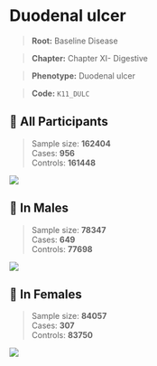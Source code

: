 # Duodenal ulcer

> **Root:** Baseline Disease  

> **Chapter:** Chapter XI- Digestive  

> **Phenotype:** Duodenal ulcer  

> **Code:** `K11_DULC`

## 🧪 All Participants  
> Sample size: **162404**  
> Cases: **956**  
> Controls: **161448**
<img src="/Disease/Figures/ALL/Baseline/K11_DULC.png"/>
<CsvTable src="/Disease/Data/ALL/Baseline/LG_K11_DULC.csv" label="🔍 View full results" />

## 👨 In Males  
> Sample size: **78347**  
> Cases: **649**  
> Controls: **77698**
<img src="/Disease/Figures/Male/Baseline/K11_DULC.png"/>
<CsvTable src="/Disease/Data/Male/Baseline/LG_K11_DULC.csv" label="🔍 View full results" />

## 👩 In Females  
> Sample size: **84057**  
> Cases: **307**  
> Controls: **83750**
<img src="/Disease/Figures/Female/Baseline/K11_DULC.png"/>
<CsvTable src="/Disease/Data/Female/Baseline/LG_K11_DULC.csv" label="🔍 View full results" />

